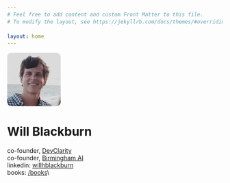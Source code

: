 ```yaml
---
# Feel free to add content and custom Front Matter to this file.
# To modify the layout, see https://jekyllrb.com/docs/themes/#overriding-theme-defaults

layout: home
---
```


<img src="/assets/will.jpeg" style="border-radius:10px" alt="Will" />

# Will Blackburn

co-founder, [DevClarity](https://devclarity.ai)\
co-founder, [Birmingham AI](https://birminghamai.org)\
linkedin: [willhblackburn](https://www.linkedin.com/in/willhblackburn/)\
books: [/books](/books)\
<!--\
what i'm doing in web3/crypto: [/web3](/web3)\
lesser musings: [/more](/more)-->
